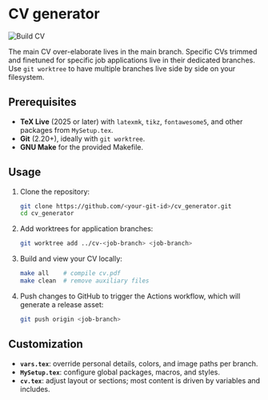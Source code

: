 # CV generator

![Build CV](https://github.com/<your-org>/cv_generator/actions/workflows/build-cv.yml/badge.svg)

The main CV over-elaborate lives in the main branch.
Specific CVs trimmed and finetuned for specific job applications live in their dedicated branches.
Use `git worktree` to have multiple branches live side by side on your filesystem.

## Prerequisites

- **TeX Live** (2025 or later) with `latexmk`, `tikz`, `fontawesome5`, and other packages from `MySetup.tex`.
- **Git** (2.20+), ideally with `git worktree`.
- **GNU Make** for the provided Makefile.

## Usage

1. Clone the repository:
   ```bash
   git clone https://github.com/<your-git-id>/cv_generator.git
   cd cv_generator
   ```
2. Add worktrees for application branches:
   ```bash
   git worktree add ../cv-<job-branch> <job-branch>
   ```
3. Build and view your CV locally:
   ```bash
   make all    # compile cv.pdf
   make clean  # remove auxiliary files
   ```
4. Push changes to GitHub to trigger the Actions workflow, which will generate a release asset:
   ```bash
   git push origin <job-branch>
   ```

## Customization

- **`vars.tex`**: override personal details, colors, and image paths per branch.
- **`MySetup.tex`**: configure global packages, macros, and styles.
- **`cv.tex`**: adjust layout or sections; most content is driven by variables and includes.